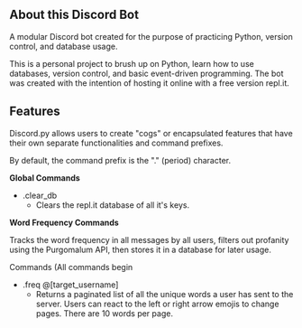 ## About this Discord Bot
A modular Discord bot created for the purpose of practicing Python, version control, and database usage.

This is a personal project to brush up on Python, learn how to use databases, version control, and basic event-driven programming. The bot was created with the intention of hosting it online with a free version repl.it.

## Features
Discord.py allows users to create "cogs" or encapsulated features that have their own separate functionalities and command prefixes.

By default, the command prefix is the "." (period) character.

**Global Commands**

- .clear_db
  - Clears the repl.it database of all it's keys.

**Word Frequency Commands**

Tracks the word frequency in all messages by all users, filters out profanity using the Purgomalum API, then stores it in a database for later usage.

Commands (All commands begin

 - .freq @[target_username]
   - Returns a paginated list of all the unique words a user has sent to the server. Users can react to the left or right arrow emojis to change pages. There are 10 words per page.
